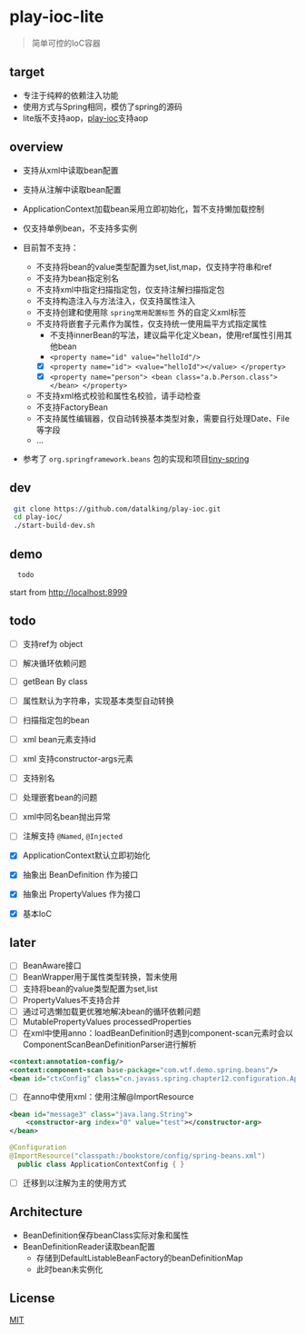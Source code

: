 # play-ioc-lite   
>简单可控的IoC容器  

## target
- 专注于纯粹的依赖注入功能
- 使用方式与Spring相同，模仿了spring的源码
- lite版不支持aop，[play-ioc](https://github.com/datalking/play-ioc)支持aop

## overview
- 支持从xml中读取bean配置
- 支持从注解中读取bean配置
- ApplicationContext加载bean采用立即初始化，暂不支持懒加载控制
- 仅支持单例bean，不支持多实例
- 目前暂不支持：
    - 不支持将bean的value类型配置为set,list,map，仅支持字符串和ref  
    - 不支持为bean指定别名
    - 不支持xml中指定扫描指定包，仅支持注解扫描指定包
    - 不支持构造注入与方法注入，仅支持属性注入
    - 不支持创建和使用除 `spring常用配置标签` 外的自定义xml标签
    - 不支持将嵌套子元素作为属性，仅支持统一使用扁平方式指定属性  
        - 不支持innerBean的写法，建议扁平化定义bean，使用ref属性引用其他bean
        - `<property name="id" value="helloId"/>`
        - [x] `<property name="id"> <value="helloId"></value> </property>`   
        - [x] `<property name="person"> <bean class="a.b.Person.class"></bean> </property>`   
    - 不支持xml格式校验和属性名校验，请手动检查
    - 不支持FactoryBean
    - 不支持属性编辑器，仅自动转换基本类型对象，需要自行处理Date、File等字段
    - ...

- 参考了 `org.springframework.beans` 包的实现和项目[tiny-spring](https://github.com/code4craft/tiny-spring)

## dev 
```sh
 git clone https://github.com/datalking/play-ioc.git
 cd play-ioc/
 ./start-build-dev.sh
```

## demo
```sh
  todo
```

start from [http://localhost:8999](http://localhost:8999)

## todo

- [ ] 支持ref为 object   
- [ ] 解决循环依赖问题   
- [ ] getBean By class   
- [ ] 属性默认为字符串，实现基本类型自动转换   
- [ ] 扫描指定包的bean   
- [ ] xml bean元素支持id   
- [ ] xml 支持constructor-args元素   
- [ ] 支持别名   
- [ ] 处理嵌套bean的问题   
- [ ] xml中同名bean抛出异常   
- [ ] 注解支持 `@Named`, `@Injected`   

- [x] ApplicationContext默认立即初始化   
- [x] 抽象出 BeanDefinition 作为接口   
- [x] 抽象出 PropertyValues 作为接口   
- [x] 基本IoC

## later
- [ ] BeanAware接口   
- [ ] BeanWrapper用于属性类型转换，暂未使用   
- [ ] 支持将bean的value类型配置为set,list   
- [ ] PropertyValues不支持合并   
- [ ] 通过可选懒加载更优雅地解决bean的循环依赖问题   
- [ ] MutablePropertyValues processedProperties  
- [ ] 在xml中使用anno：loadBeanDefinition时遇到component-scan元素时会以ComponentScanBeanDefinitionParser进行解析    
```xml
<context:annotation-config/>
<context:component-scan base-package="com.wtf.demo.spring.beans"/>
<bean id="ctxConfig" class="cn.javass.spring.chapter12.configuration.ApplicationContextConfig"/>
```

- [ ] 在anno中使用xml：使用注解@ImportResource
```xml
<bean id="message3" class="java.lang.String">
    <constructor-arg index="0" value="test"></constructor-arg>
</bean>
```
```java
@Configuration  
@ImportResource("classpath:/bookstore/config/spring-beans.xml")
  public class ApplicationContextConfig { }
```   
- [ ] 迁移到以注解为主的使用方式

## Architecture

- BeanDefinition保存beanClass实际对象和属性
- BeanDefinitionReader读取bean配置  
    - 存储到DefaultListableBeanFactory的beanDefinitionMap
    - 此时bean未实例化

## License

[MIT](http://opensource.org/licenses/MIT)




